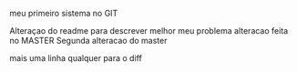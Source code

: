 meu primeiro sistema no GIT

Alteraçao do readme para descrever melhor meu problema 
alteracao feita no MASTER
Segunda alteracao do master

mais uma linha qualquer para o diff

